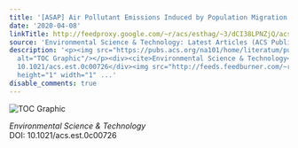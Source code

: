```yaml
---
title: '[ASAP] Air Pollutant Emissions Induced by Population Migration in China'
date: '2020-04-08'
linkTitle: http://feedproxy.google.com/~r/acs/esthag/~3/dCI38LPNZjQ/acs.est.0c00726
source: 'Environmental Science & Technology: Latest Articles (ACS Publications)'
description: '<p><img src="https://pubs.acs.org/na101/home/literatum/publisher/achs/journals/content/esthag/0/esthag.ahead-of-print/acs.est.0c00726/20200408/images/medium/es0c00726_0004.gif"
  alt="TOC Graphic"/></p><div><cite>Environmental Science & Technology</cite></div><div>DOI:
  10.1021/acs.est.0c00726</div><img src="http://feeds.feedburner.com/~r/acs/esthag/~4/dCI38LPNZjQ"
  height="1" width="1" ...'
disable_comments: true
---
```

<p><img src="https://pubs.acs.org/na101/home/literatum/publisher/achs/journals/content/esthag/0/esthag.ahead-of-print/acs.est.0c00726/20200408/images/medium/es0c00726_0004.gif" alt="TOC Graphic"/></p><div><cite>Environmental Science & Technology</cite></div><div>DOI: 10.1021/acs.est.0c00726</div><img src="http://feeds.feedburner.com/~r/acs/esthag/~4/dCI38LPNZjQ" height="1" width="1" ...
